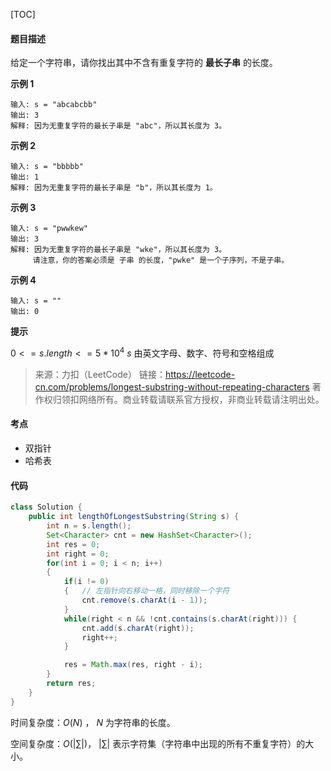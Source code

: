 [TOC]

#### 题目描述

给定一个字符串，请你找出其中不含有重复字符的 **最长子串** 的长度。

**示例 1**

```
输入: s = "abcabcbb"
输出: 3 
解释: 因为无重复字符的最长子串是 "abc"，所以其长度为 3。
```

**示例 2**

```
输入: s = "bbbbb"
输出: 1
解释: 因为无重复字符的最长子串是 "b"，所以其长度为 1。
```

**示例 3**

```
输入: s = "pwwkew"
输出: 3
解释: 因为无重复字符的最长子串是 "wke"，所以其长度为 3。
     请注意，你的答案必须是 子串 的长度，"pwke" 是一个子序列，不是子串。
```

**示例 4**

```
输入: s = ""
输出: 0
```

**提示**

$0 <= s.length <= 5 * 10^4$
$s$ 由英文字母、数字、符号和空格组成

> 来源：力扣（LeetCode）
> 链接：https://leetcode-cn.com/problems/longest-substring-without-repeating-characters
> 著作权归领扣网络所有。商业转载请联系官方授权，非商业转载请注明出处。

#### 考点

- 双指针
- 哈希表

#### 代码

```java
class Solution {
    public int lengthOfLongestSubstring(String s) {
        int n = s.length();
        Set<Character> cnt = new HashSet<Character>();
        int res = 0;
        int right = 0;
        for(int i = 0; i < n; i++)
        {
            if(i != 0)
            {   // 左指针向右移动一格，同时移除一个字符
                cnt.remove(s.charAt(i - 1));
            }
            while(right < n && !cnt.contains(s.charAt(right))) {
                cnt.add(s.charAt(right));
                right++;
            }

            res = Math.max(res, right - i);
        }
        return res;
    }
}
```

时间复杂度：$O(N)$ ， $N$ 为字符串的长度。

空间复杂度：$O(|\sum|)$， $|\sum|$ 表示字符集（字符串中出现的所有不重复字符）的大小。